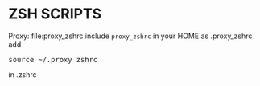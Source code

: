ZSH SCRIPTS
===========

Proxy: 
	file:proxy_zshrc
	include `proxy_zshrc` in your HOME as .proxy_zshrc
	add <pre>source ~/.proxy_zshrc </pre> in .zshrc 
